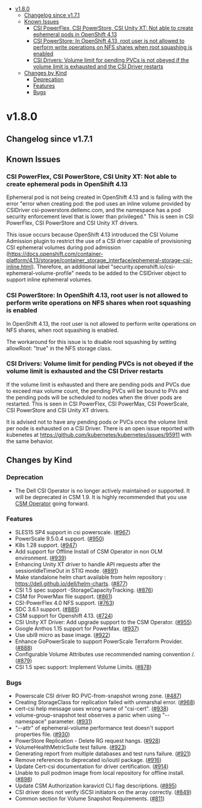 <!--toc-->
- [v1.8.0](#v180)
  - [Changelog since v1.7.1](#changelog-since-v171)
  - [Known Issues](#known-issues)
    - [CSI PowerFlex, CSI PowerStore, CSI Unity XT: Not able to create ephemeral pods in OpenShift 4.13](#csi-powerflex-csi-powerstore-csi-unity-xt-not-able-to-create-ephemeral-pods-in-openshift-413)
    - [CSI PowerStore: In OpenShift 4.13, root user is not allowed to perform write operations on NFS shares when root squashing is enabled](#csi-powerstore-in-openshift-413-root-user-is-not-allowed-to-perform-write-operations-on-nfs-shares-when-root-squashing-is-enabled)
    - [CSI Drivers: Volume limit for pending PVCs is not obeyed if the volume limit is exhausted and the CSI Driver restarts](#csi-drivers-volume-limit-for-pending-pvcs-is-not-obeyed-if-the-volume-limit-is-exhausted-and-the-csi-driver-restarts)
  - [Changes by Kind](#changes-by-kind)
    - [Deprecation](#deprecation)
    - [Features](#features)
    - [Bugs](#bugs)
 

# v1.8.0 

## Changelog since v1.7.1 

## Known Issues

### CSI PowerFlex, CSI PowerStore, CSI Unity XT: Not able to create ephemeral pods in OpenShift 4.13

Ephemeral pod is not being created in OpenShift 4.13 and is failing with the error "error when creating pod: the pod uses an inline volume provided by CSIDriver csi-powerstore.dellemc.com, and the namespace has a pod security enforcement level that is lower than privileged." This is seen in CSI PowerFlex, CSI PowerStore and CSI Unity XT drivers.

This issue occurs because OpenShift 4.13 introduced the CSI Volume Admission plugin to restrict the use of a CSI driver capable of provisioning CSI ephemeral volumes during pod admission (https://docs.openshift.com/container-platform/4.13/storage/container_storage_interface/ephemeral-storage-csi-inline.html). Therefore, an additional label "security.openshift.io/csi-ephemeral-volume-profile" needs to be added to the CSIDriver object to support inline ephemeral volumes.

### CSI PowerStore: In OpenShift 4.13, root user is not allowed to perform write operations on NFS shares when root squashing is enabled

In OpenShift 4.13, the root user is not allowed to perform write operations on NFS shares, when root squashing is enabled.

The workaround for this issue is to disable root squashing by setting allowRoot: "true" in the NFS storage class.

### CSI Drivers: Volume limit for pending PVCs is not obeyed if the volume limit is exhausted and the CSI Driver restarts

If the volume limit is exhausted and there are pending pods and PVCs due to exceed max volume count, the pending PVCs will be bound to PVs and the pending pods will be scheduled to nodes when the driver pods are restarted. This is seen in CSI PowerFlex, CSI PowerMax, CSI PowerScale, CSI PowerStore and CSI Unity XT drivers.

It is advised not to have any pending pods or PVCs once the volume limit per node is exhausted on a CSI Driver. There is an open issue reported with kubenetes at https://github.com/kubernetes/kubernetes/issues/95911 with the same behavior.

## Changes by Kind 

### Deprecation 

- The Dell CSI Operator is no longer actively maintained or supported. It will be deprecated in CSM 1.9. It is highly recommended that you use [CSM Operator](https://dell.github.io/csm-docs/docs/deployment/csmoperator/) going forward.
### Features 

- SLES15 SP4 support in csi powerscale. ([#967](https://github.com/dell/csm/issues/967))
- PowerScale 9.5.0.4 support. ([#950](https://github.com/dell/csm/issues/950))
- K8s 1.28 support. ([#947](https://github.com/dell/csm/issues/947))
- Add support for Offline Install of CSM Operator in non OLM environment. ([#939](https://github.com/dell/csm/issues/939))
- Enhancing Unity XT driver to handle API requests after the sessionIdleTimeOut in STIG mode. ([#891](https://github.com/dell/csm/issues/891))
- Make standalone helm chart available from helm repository : https://dell.github.io/dell/helm-charts. ([#877](https://github.com/dell/csm/issues/877))
- CSI 1.5 spec support -StorageCapacityTracking. ([#876](https://github.com/dell/csm/issues/876))
- CSM for PowerMax file support. ([#861](https://github.com/dell/csm/issues/861))
- CSI-PowerFlex 4.0 NFS support. ([#763](https://github.com/dell/csm/issues/763))
- SDC 3.6.1 support. ([#885](https://github.com/dell/csm/issues/885))
- CSM support for Openshift 4.13. ([#724](https://github.com/dell/csm/issues/724))
- CSI Unity XT Driver: Add upgrade support to the CSM Operator. ([#955](https://github.com/dell/csm/issues/955))
- Google Anthos 1.15 support  for PowerMax. ([#937](https://github.com/dell/csm/issues/937))
- Use ubi9 micro as base image. ([#922](https://github.com/dell/csm/issues/922))
- Enhance GoPowerScale to support PowerScale Terraform Provider. ([#888](https://github.com/dell/csm/issues/888))
- Configurable Volume Attributes use recommended naming convention <prefix>/<name>. ([#879](https://github.com/dell/csm/issues/879))
- CSI 1.5 spec support: Implement Volume Limits. ([#878](https://github.com/dell/csm/issues/878))

### Bugs 

- Powerscale CSI driver RO PVC-from-snapshot wrong zone. ([#487](https://github.com/dell/csm/issues/487))
- Creating StorageClass for replication failed with unmarshal error. ([#968](https://github.com/dell/csm/issues/968))
- cert-csi help message uses wrong name of "csi-cert". ([#938](https://github.com/dell/csm/issues/938))
- volume-group-snapshot test observes a panic when using "--namespace" parameter. ([#931](https://github.com/dell/csm/issues/931))
- "--attr" of ephemeral-volume performance test doesn't support properties file. ([#930](https://github.com/dell/csm/issues/930))
- PowerStore Replication - Delete RG request hangs. ([#928](https://github.com/dell/csm/issues/928))
- VolumeHealthMetricSuite test failure. ([#923](https://github.com/dell/csm/issues/923))
- Generating report from multiple databases and test runs failure. ([#921](https://github.com/dell/csm/issues/921))
- Remove references to deprecated io/ioutil package. ([#916](https://github.com/dell/csm/issues/916))
- Update Cert-csi documentation for driver certification. ([#914](https://github.com/dell/csm/issues/914))
- Unable to pull podmon image from local repository for offline install. ([#898](https://github.com/dell/csm/issues/898))
- Update CSM Authorization karavictl CLI flag descriptions. ([#895](https://github.com/dell/csm/issues/895))
- CSI driver does not verify iSCSI initiators on the array correctly. ([#849](https://github.com/dell/csm/issues/849))
- Common section for Volume Snapshot Requirements. ([#811](https://github.com/dell/csm/issues/811))
